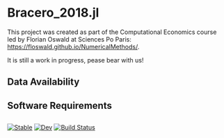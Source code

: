 # Bracero_2018.jl

This project was created as part of the Computational Economics course led by Florian Oswald at Sciences Po Paris: https://floswald.github.io/NumericalMethods/. 

It is still a work in progress, pease bear with us! 

## Data Availability 

## Software Requirements

##

##





[![Stable](https://img.shields.io/badge/docs-stable-blue.svg)](https://glpousse.github.io/bracero_pkg.jl/stable/)
[![Dev](https://img.shields.io/badge/docs-dev-blue.svg)](https://glpousse.github.io/bracero_pkg.jl/dev/)
[![Build Status](https://github.com/glpousse/bracero_pkg.jl/actions/workflows/CI.yml/badge.svg?branch=main)](https://github.com/glpousse/bracero_pkg.jl/actions/workflows/CI.yml?query=branch%3Amain)




